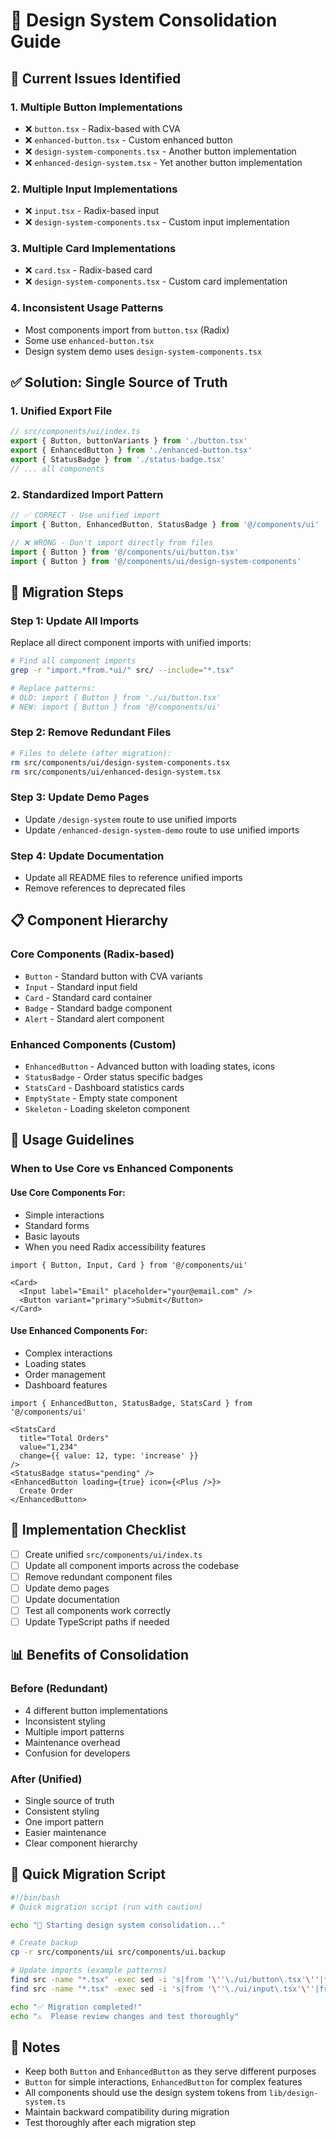 # 🎯 Design System Consolidation Guide

## 🚨 **Current Issues Identified**

### 1. **Multiple Button Implementations**
- ❌ `button.tsx` - Radix-based with CVA
- ❌ `enhanced-button.tsx` - Custom enhanced button  
- ❌ `design-system-components.tsx` - Another button implementation
- ❌ `enhanced-design-system.tsx` - Yet another button implementation

### 2. **Multiple Input Implementations**
- ❌ `input.tsx` - Radix-based input
- ❌ `design-system-components.tsx` - Custom input implementation

### 3. **Multiple Card Implementations**
- ❌ `card.tsx` - Radix-based card
- ❌ `design-system-components.tsx` - Custom card implementation

### 4. **Inconsistent Usage Patterns**
- Most components import from `button.tsx` (Radix)
- Some use `enhanced-button.tsx`
- Design system demo uses `design-system-components.tsx`

## ✅ **Solution: Single Source of Truth**

### 1. **Unified Export File**
```typescript
// src/components/ui/index.ts
export { Button, buttonVariants } from './button.tsx'
export { EnhancedButton } from './enhanced-button.tsx'
export { StatusBadge } from './status-badge.tsx'
// ... all components
```

### 2. **Standardized Import Pattern**
```typescript
// ✅ CORRECT - Use unified import
import { Button, EnhancedButton, StatusBadge } from '@/components/ui'

// ❌ WRONG - Don't import directly from files
import { Button } from '@/components/ui/button.tsx'
import { Button } from '@/components/ui/design-system-components'
```

## 🔄 **Migration Steps**

### Step 1: Update All Imports
Replace all direct component imports with unified imports:

```bash
# Find all component imports
grep -r "import.*from.*ui/" src/ --include="*.tsx"

# Replace patterns:
# OLD: import { Button } from './ui/button.tsx'
# NEW: import { Button } from '@/components/ui'
```

### Step 2: Remove Redundant Files
```bash
# Files to delete (after migration):
rm src/components/ui/design-system-components.tsx
rm src/components/ui/enhanced-design-system.tsx
```

### Step 3: Update Demo Pages
- Update `/design-system` route to use unified imports
- Update `/enhanced-design-system-demo` route to use unified imports

### Step 4: Update Documentation
- Update all README files to reference unified imports
- Remove references to deprecated files

## 📋 **Component Hierarchy**

### **Core Components (Radix-based)**
- `Button` - Standard button with CVA variants
- `Input` - Standard input field
- `Card` - Standard card container
- `Badge` - Standard badge component
- `Alert` - Standard alert component

### **Enhanced Components (Custom)**
- `EnhancedButton` - Advanced button with loading states, icons
- `StatusBadge` - Order status specific badges
- `StatsCard` - Dashboard statistics cards
- `EmptyState` - Empty state component
- `Skeleton` - Loading skeleton component

## 🎯 **Usage Guidelines**

### **When to Use Core vs Enhanced Components**

#### **Use Core Components For:**
- Simple interactions
- Standard forms
- Basic layouts
- When you need Radix accessibility features

```tsx
import { Button, Input, Card } from '@/components/ui'

<Card>
  <Input label="Email" placeholder="your@email.com" />
  <Button variant="primary">Submit</Button>
</Card>
```

#### **Use Enhanced Components For:**
- Complex interactions
- Loading states
- Order management
- Dashboard features

```tsx
import { EnhancedButton, StatusBadge, StatsCard } from '@/components/ui'

<StatsCard
  title="Total Orders"
  value="1,234"
  change={{ value: 12, type: 'increase' }}
/>
<StatusBadge status="pending" />
<EnhancedButton loading={true} icon={<Plus />}>
  Create Order
</EnhancedButton>
```

## 🔧 **Implementation Checklist**

- [ ] Create unified `src/components/ui/index.ts`
- [ ] Update all component imports across the codebase
- [ ] Remove redundant component files
- [ ] Update demo pages
- [ ] Update documentation
- [ ] Test all components work correctly
- [ ] Update TypeScript paths if needed

## 📊 **Benefits of Consolidation**

### **Before (Redundant)**
- 4 different button implementations
- Inconsistent styling
- Multiple import patterns
- Maintenance overhead
- Confusion for developers

### **After (Unified)**
- Single source of truth
- Consistent styling
- One import pattern
- Easier maintenance
- Clear component hierarchy

## 🚀 **Quick Migration Script**

```bash
#!/bin/bash
# Quick migration script (run with caution)

echo "🔄 Starting design system consolidation..."

# Create backup
cp -r src/components/ui src/components/ui.backup

# Update imports (example patterns)
find src -name "*.tsx" -exec sed -i 's|from '\''\./ui/button\.tsx'\''|from '\''@/components/ui'\''|g' {} \;
find src -name "*.tsx" -exec sed -i 's|from '\''\./ui/input\.tsx'\''|from '\''@/components/ui'\''|g' {} \;

echo "✅ Migration completed!"
echo "⚠️  Please review changes and test thoroughly"
```

## 📝 **Notes**

- Keep both `Button` and `EnhancedButton` as they serve different purposes
- `Button` for simple interactions, `EnhancedButton` for complex features
- All components should use the design system tokens from `lib/design-system.ts`
- Maintain backward compatibility during migration
- Test thoroughly after each migration step 